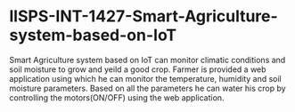 # llSPS-INT-1427-Smart-Agriculture-system-based-on-IoT
Smart Agriculture system based on IoT can monitor climatic conditions and soil moisture to grow and yeild a good crop. Farmer is provided a web application using which he can monitor the temperature, humidity and soil moisture parameters. Based on all the parameters he can water his crop by controlling the motors(ON/OFF) using the web application.
